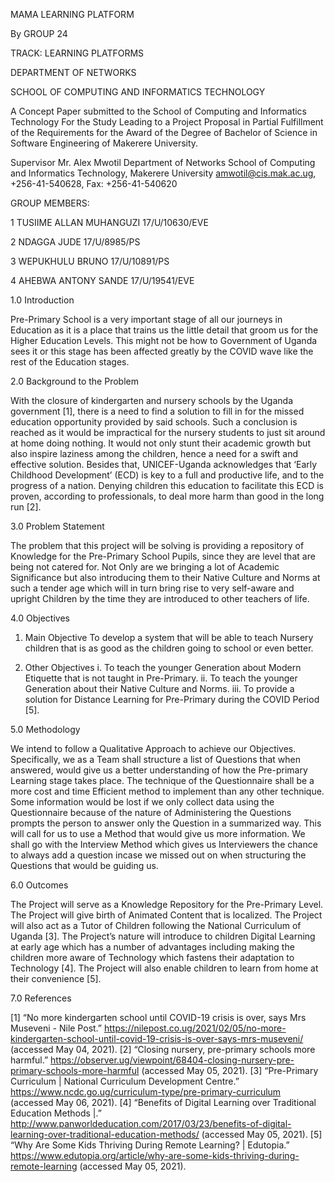 
MAMA LEARNING PLATFORM


By GROUP 24

TRACK: LEARNING PLATFORMS

DEPARTMENT OF NETWORKS

SCHOOL OF COMPUTING AND INFORMATICS TECHNOLOGY


A Concept Paper submitted to the School of Computing and Informatics Technology 
For the Study Leading to a Project Proposal in Partial Fulfillment of the 
Requirements for the Award of the Degree of Bachelor of 
Science in Software Engineering of Makerere University.


Supervisor
Mr. Alex Mwotil
Department of Networks
School of Computing and Informatics Technology, Makerere University
amwotil@cis.mak.ac.ug, +256-41-540628, Fax: +256-41-540620
 

GROUP MEMBERS: 

1	 TUSIIME ALLAN MUHANGUZI	17/U/10630/EVE 	 

2  NDAGGA JUDE	17/U/8985/PS 	

3	 WEPUKHULU BRUNO	17/U/10891/PS 

4	 AHEBWA ANTONY SANDE	17/U/19541/EVE 	 


1.0	Introduction

Pre-Primary School is a very important stage of all our journeys in Education as it is a place that trains us the little detail that groom us for the Higher Education Levels. This might not be how to Government of Uganda sees it or this stage has been affected greatly by the COVID wave like the rest of the Education stages.

2.0	Background to the Problem

With the closure of kindergarten and nursery schools by the Uganda government [1], there is a need to find a solution to fill in for the missed education opportunity provided by said schools. Such a conclusion is reached as it would be impractical for the nursery students to just sit around at home doing nothing. It would not only stunt their academic growth but also inspire laziness among the children, hence a need for a swift and effective solution.
Besides that, UNICEF-Uganda acknowledges that ‘Early Childhood Development’ (ECD) is key to a full and productive life, and to the progress of a nation. Denying children this education to facilitate this ECD is proven, according to professionals, to deal more harm than good in the long run [2].

3.0	Problem Statement

The problem that this project will be solving is providing a repository of Knowledge for the Pre-Primary School Pupils, since they are level that are being not catered for. Not Only are we bringing a lot of Academic Significance but also introducing them to their Native Culture and Norms at such a tender age which will in turn bring rise to very self-aware and upright Children by the time they are introduced to other teachers of life.

4.0 	Objectives

1.	Main Objective
To develop a system that will be able to teach Nursery children that is as good as the children going to school or even better.

2.	Other Objectives
i.	To teach the younger Generation about Modern Etiquette that is not taught in Pre-Primary.
ii.	To teach the younger Generation about their Native Culture and Norms.
iii.	To provide a solution for Distance Learning for Pre-Primary during the COVID Period [5].

5.0	Methodology

We intend to follow a Qualitative Approach to achieve our Objectives. Specifically, we as a Team shall structure a list of Questions that when answered, would give us a better understanding of how the Pre-primary Learning stage takes place. The technique of the Questionnaire shall be a more cost and time Efficient method to implement than any other technique. Some information would be lost if we only collect data using the Questionnaire because of the nature of Administering the Questions prompts the person to answer only the Question in a summarized way. This will call for us to use a Method that would give us more information. We shall go with the Interview Method which gives us Interviewers the chance to always add a question incase we missed out on when structuring the Questions that would be guiding us.

6.0	Outcomes

The Project will serve as a Knowledge Repository for the Pre-Primary Level.
The Project will give birth of Animated Content that is localized.
The Project will also act as a Tutor of Children following the National Curriculum of Uganda [3].
The Project’s nature will introduce to children Digital Learning at early age which has a number of advantages including making the children more aware of Technology which fastens their adaptation to Technology [4].
The Project will also enable children to learn from home at their convenience [5].

7.0	References

[1] “No more kindergarten school until COVID-19 crisis is over, says Mrs Museveni - Nile Post.” https://nilepost.co.ug/2021/02/05/no-more-kindergarten-school-until-covid-19-crisis-is-over-says-mrs-museveni/ (accessed May 04, 2021).
[2] “Closing nursery, pre-primary schools more harmful.” https://observer.ug/viewpoint/68404-closing-nursery-pre-primary-schools-more-harmful (accessed May 05, 2021).
[3] “Pre-Primary Curriculum | National Curriculum Development Centre.” https://www.ncdc.go.ug/curriculum-type/pre-primary-curriculum (accessed May 06, 2021).
[4] “Benefits of Digital Learning over Traditional Education Methods |.” http://www.panworldeducation.com/2017/03/23/benefits-of-digital-learning-over-traditional-education-methods/ (accessed May 05, 2021).
[5] “Why Are Some Kids Thriving During Remote Learning? | Edutopia.” https://www.edutopia.org/article/why-are-some-kids-thriving-during-remote-learning (accessed May 05, 2021).


